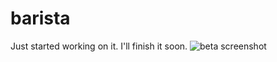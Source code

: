 # barista
Just started working on it. I'll finish it soon.
![beta screenshot](https://i.imgur.com/QWovvuC.png)
